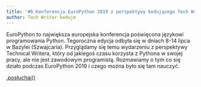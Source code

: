 ```yaml
---
title: '#6 Konferencja EuroPython 2019 z perspektywy kodującego Tech Writera'
author: Tech Writer koduje
---
```


EuroPython to największa europejska konferencja poświęcona językowi
programowania Python. Tegoroczna edycja odbyła się w dniach 8-14 lipca w Bazylei
(Szwajcaria). Przyglądamy się temu wydarzeniu z perspektywy Technical Writera,
który od jakiegoś czasu korzysta z Pythona w swojej pracy, ale nie jest
zawodowym programistą. Rozmawiamy o tym co się działo podczas EuroPython 2019 i
czego można było się tam nauczyć.

<a class="brandButton" href="https://anchor.fm/docdeveloper/episodes/6-Konferencja-EuroPython-2019-z-perspektywy-kodujcego-Tech-Writera-e4tons/a-akl07j" target="_blank" rel="noopener noreferrer">.posłuchaj()</a>
